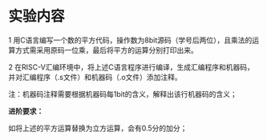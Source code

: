 # 实验内容

1 用C语言编写一个数的平方代码，操作数为8bit源码（学号后两位），且乘法的运算方式需采用原码一位乘，最后将平方的运算分别打印出来。

2 在RISC-V汇编环境中，将上述C语言程序进行编译，生成汇编程序和机器码，并对汇编程序（.s文件）和机器码（.o文件）添加注释。

注：机器码注释需要根据机器码每1bit的含义，解释出该行机器码的含义；

**进阶要求：**

如将上述的平方运算替换为立方运算，会有0.5分的加分；
